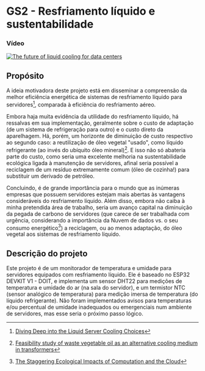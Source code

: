 # GS2 - Resfriamento líquido e sustentabilidade

### Vídeo 
[![The future of liquid cooling for data centers](https://img.youtube.com/vi/DS-UmJWFPqU/0.jpg)](https://www.youtube.com/watch?v=DS-UmJWFPqU "The future of liquid cooling for data centers")

## Propósito
A ideia motivadora deste projeto está em disseminar a compreensão da melhor eficiência energética de sistemas de resfriamento líquido para servidores[^1], comparada à eficiência do resfriamento aéreo.

Embora haja muita evidência da utilidade do resfriamento líquido, há ressalvas em sua implementação, geralmente sobre o custo de adaptação (de um sistema de refrigeração para outro) e o custo direto da aparelhagem. Há, porém, um horizonte de diminuição de custo respectivo ao segundo caso: a reutilização de óleo vegetal "usado", como líquido refrigerante (ao invés do ubíquito óleo mineral)[^2]. E isso não só abateria parte do custo, como seria uma excelente melhoria na sustentabilidade ecológica ligada à manutenção de servidores, afinal seria possível a reciclagem de um resíduo extremamente comum (óleo de cozinha!) para substituir um derivado de petróleo.

Concluindo, é de grande importância para o mundo que as inúmeras empresas que possuem servidores estejam mais abertas às vantagens consideráveis do resfriamento líquido. Além disso, embora não caiba à minha pretendida área de trabalho, seria um avanço capital na diminuição da pegada de carbono de servidores (que carece de ser trabalhada com urgência, considerando a importância da Nuvem de dados vs. o seu consumo energético[^3]) a reciclagem, ou ao menos adaptação, do óleo vegetal aos sistemas de resfriamento líquido.

[^1]:[Diving Deep into the Liquid Server Cooling Choices](https://www.dell.com/en-us/blog/diving-deep-into-the-liquid-server-cooling-choices/)
[^2]:[Feasibility study of waste vegetable oil as an alternative cooling medium in transformers](https://www.sciencedirect.com/science/article/abs/pii/S1359431118358587)
[^3]:[The Staggering Ecological Impacts of Computation and the Cloud](https://thereader.mitpress.mit.edu/the-staggering-ecological-impacts-of-computation-and-the-cloud/)

## Descrição do projeto
Este projeto é de um monitorador de temperatura e umidade para servidores equipados com resfriamento líquido. Ele é baseado no ESP32 DEVKIT V1 - DOIT, e implementa um sensor DHT22 para medições de temperatura e umidade do ar (na sala do servidor), e um termistor NTC (sensor analógico de temperatura) para medição imersa de temperatura (do líquido refrigerante). Não foram implementados avisos para temperaturas e/ou percentual de umidade inadequados ou emergenciais num ambiente de servidores, mas esse seria o próximo passo lógico.
